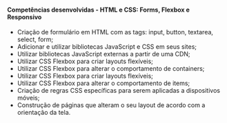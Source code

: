 #### **Competências desenvolvidas - HTML e CSS: Forms, Flexbox e Responsivo**

- Criação de formulário em HTML com as tags: input, button, textarea, select, form;
- Adicionar e utilizar bibliotecas JavaScript e CSS em seus sites;
- Utilizar bibliotecas JavaScript externas a partir de uma CDN;
- Utilizar CSS Flexbox para criar layouts flexíveis;
- Utilizar CSS Flexbox para alterar o comportamento de containers;
- Utilizar CSS Flexbox para criar layouts flexíveis;
- Utilizar CSS Flexbox para alterar o comportamento de items;
- Criação de regras CSS específicas para serem aplicadas a dispositivos móveis;
- Construção de páginas que alteram o seu layout de acordo com a orientação da tela.
